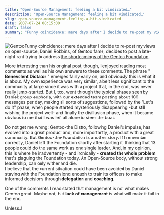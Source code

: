 ```yaml
---
title: "Open-Source Management: feeling a bit vindicated…"
description: "Open-Source Management: feeling a bit vindicated…"
slug: open-source-management-feeling-a-bit-vindicated
date: 2007-07-24 08:15:00
draft: false
summary: "Funny coincidence: mere days after I decide to re-post my views on open-source, Daniel Robbins, of Gentoo fame, decides to post a late-night rant trying to address the shortcomings of the Gentoo Foundation."
---
```



![Gentoo](/images/icon-gentoo.png)Funny
coincidence: mere days after I decide to re-post my views on open-source,
Daniel Robbins, of Gentoo fame, decides to post a late-night rant trying to
address [the shortcomings of the Gentoo
Foundation](http://blog.funtoo.org/2007/07/so-can-i-have-gentoo-back.html).

More interesting than his original post, though, I enjoyed reading most
comments as well as his own answers to these comments. The phrase "
**Benevolent Dictator** " emerges fairly early on, and obviously this is what
it is about. My own experience was very similar, albeit less significant to
the community at large since it was with a project that, in the end, was never
really jump-started. But I, too, went through the typical phases seen by
Daniel: group euphoria, with our extended team posting about 100 messages per
day, making all sorts of suggestions, followed by the "Let's do it" phase,
when people started mysteriously disappearing -but still wishing the project
well- and finally the disillusion phase, when it became obvious to me that I
was left all alone to steer the boat.

Do not get me wrong: Gentoo-the Distro, following Daniel's impulse, has
evolved into a great product and, more importantly, a product with a great
community. But Gentoo-the-Foundation is another story. If I remember
correctly, Daniel left the Foundation shortly after starting it, thinking that
13 people could do the same work as one single leader. And, in my opinion,
this is where he inadvertently - and ironically - **created the whole
problem** that's plaguing the Foundation today. An Open-Source body, without
strong leadership, can only wither and die.  
I believe that the current situation could have been avoided by Daniel staying
with the Foundation long enough to train its officers to make informed
decisions through **delegation** and **coaching**.

One of the comments I read stated that management is not what makes Gentoo
great. Maybe not, but **lack of management** is what will make it fail in the
end.

Unless..!

